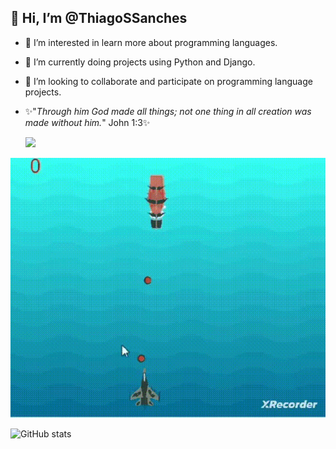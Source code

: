 <h2> 👋 Hi, I’m @ThiagoSSanches</h2>

- 🚀 I’m interested in learn more about programming languages.
- 🌱 I’m currently doing projects using Python and Django.
- 👀 I’m looking to collaborate and participate on programming language projects.
- ✨"<em>Through him God made all things; not one thing in all creation was made without him.</em>" John 1:3✨

  <a href="https://www.linkedin.com/in/thiagosoaressanches/" target="_blank"><img src="https://img.shields.io/badge/-LinkedIn-%230077B5?style=for-the-badge&logo=linkedin&logoColor=white" target="_blank"></a> 

<img src="gifplaneships.gif">

<!---
ThiagoSSanches/ThiagoSSanches is a ✨ special ✨ repository because its `README.md` (this file) appears on your GitHub profile.
You can click the Preview link to take a look at your changes.
--->



![GitHub stats](https://github-readme-stats.vercel.app/api?username=ThiagoSSanches&show_icons=true)
